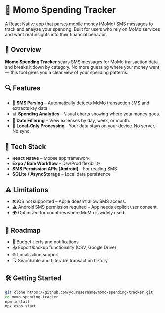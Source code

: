 # 📱 Momo Spending Tracker

A React Native app that parses mobile money (MoMo) SMS messages to track and analyze your spending. Built for users who rely on MoMo services and want real insights into their financial behavior.

## 🚀 Overview

**Momo Spending Tracker** scans SMS messages for MoMo transaction data and breaks it down by category. No more guessing where your money went — this tool gives you a clear view of your spending patterns.

## 🔍 Features

- 📩 **SMS Parsing** – Automatically detects MoMo transaction SMS and extracts key data.
- 📊 **Spending Analytics** – Visual charts showing where your money goes.
- 📅 **Date Filtering** – View expenses by day, week, or month.
- 🔐 **Local-Only Processing** – Your data stays on your device. No server. No sync.

## 🧰 Tech Stack

- **React Native** – Mobile app framework
- **Expo / Bare Workflow** – Dev/Prod flexibility
- **SMS Permission APIs (Android)** – For reading SMS
- **SQLite / AsyncStorage** – Local data persistence

## ⚠️ Limitations

- ❌ iOS not supported – Apple doesn’t allow SMS access.
- ⚠️ Android SMS permission required – App needs explicit user consent.
- 🌍 Optimized for countries where MoMo is widely used.

## 🔮 Roadmap

- 🔔 Budget alerts and notifications
- 📤 Export/backup functionality (CSV, Google Drive)
- 🌐 Localization support
- 🔍 Searchable and filterable transaction history

## 🛠️ Getting Started

```bash
git clone https://github.com/yourusername/momo-spending-tracker.git
cd momo-spending-tracker
npm install
npx expo start
